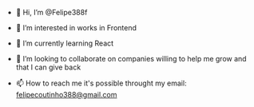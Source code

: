 - 👋 Hi, I’m @Felipe388f
- 👀 I’m interested in works in Frontend
- 🌱 I’m currently learning React
- 💞️ I’m looking to collaborate on companies willing to help me grow and that I can give back

- 📫 How to reach me it's possible throught my email: felipecoutinho388@gmail.com

<!---
Felipe388f/Felipe388f is a ✨ special ✨ repository because its `README.md` (this file) appears on your GitHub profile.
You can click the Preview link to take a look at your changes.
--->
